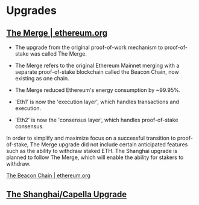 # Upgrades

## [The Merge | ethereum.org](https://ethereum.org/en/upgrades/merge/)

- The upgrade from the original proof-of-work mechanism to proof-of-stake was called The Merge.
- The Merge refers to the original Ethereum Mainnet merging with a separate proof-of-stake blockchain called the Beacon Chain, now existing as one chain.
- The Merge reduced Ethereum's energy consumption by ~99.95%.

- 'Eth1' is now the 'execution layer', which handles transactions and execution.
- 'Eth2' is now the 'consensus layer', which handles proof-of-stake consensus.

In order to simplify and maximize focus on a successful transition to proof-of-stake, The Merge upgrade did not include certain anticipated features such as the ability to withdraw staked ETH. The Shanghai upgrade is planned to follow The Merge, which will enable the ability for stakers to withdraw.

[The Beacon Chain | ethereum.org](https://ethereum.org/en/upgrades/beacon-chain/)

## [The Shanghai/Capella Upgrade](https://consensys.net/shanghai-capella-upgrade/)